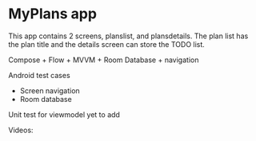 MyPlans app
=================================

This app contains 2 screens, planslist, and plansdetails. The plan list has the plan title and the details screen can store the TODO list.

Compose + Flow + MVVM + Room Database + navigation 

Android test cases
- Screen navigation
- Room database

Unit test for viewmodel yet to add

Videos:
